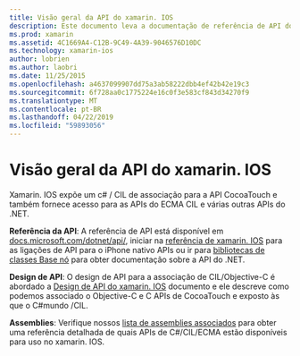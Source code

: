 ```yaml
---
title: Visão geral da API do xamarin. IOS
description: Este documento leva a documentação de referência de API do Xamarin, um guia que descreve o design de API do xamarin. IOS e uma lista de assemblies que estão disponíveis para uso em desenvolvimento do Xamarin.
ms.prod: xamarin
ms.assetid: 4C1669A4-C12B-9C49-4A39-9046576D10DC
ms.technology: xamarin-ios
author: lobrien
ms.author: laobri
ms.date: 11/25/2015
ms.openlocfilehash: a4637099907dd75a3ab58222dbb4ef42b42e19c3
ms.sourcegitcommit: 6f728aa0c1775224e16c0f3e583cf843d34270f9
ms.translationtype: MT
ms.contentlocale: pt-BR
ms.lasthandoff: 04/22/2019
ms.locfileid: "59893056"
---
```

# <a name="xamarinios-api-overview"></a>Visão geral da API do xamarin. IOS

Xamarin. IOS expõe um c# / CIL de associação para a API CocoaTouch e também fornece acesso para as APIs do ECMA CIL e várias outras APIs do .NET.

 **Referência da API**: A referência de API está disponível em [docs.microsoft.com/dotnet/api/](https://docs.microsoft.com/dotnet/api/), iniciar na [referência de xamarin. IOS](https://docs.microsoft.com/dotnet/api/?view=xamarin-ios-sdk-12) para as ligações de API para o iPhone nativo APIs ou ir para [bibliotecas de classes Base nó](https://docs.microsoft.com/dotnet/api/?view=xamarinios-10.8) para obter documentação sobre a API do .NET.

 **Design de API**: O design de API para a associação de CIL/Objective-C é abordado a [Design de API do xamarin. IOS](~/ios/internals/api-design/index.md) documento e ele descreve como podemos associado o Objective-C e C APIs de CocoaTouch e exposto às que o C#mundo /CIL.

 **Assemblies**: Verifique nossos [lista de assemblies associados](~/cross-platform/internals/available-assemblies.md) para obter uma referência detalhada de quais APIs de C#/CIL/ECMA estão disponíveis para uso no xamarin. IOS.
